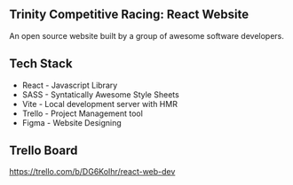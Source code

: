 ## Trinity Competitive Racing: React Website

An open source website built by a group of awesome software developers.

## Tech Stack

-   React - Javascript Library
-   SASS - Syntatically Awesome Style Sheets
-   Vite - Local development server with HMR
-   Trello - Project Management tool
-   Figma - Website Designing

## Trello Board

https://trello.com/b/DG6KoIhr/react-web-dev
